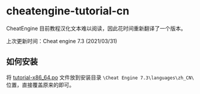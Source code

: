 # cheatengine-tutorial-cn
CheatEngine 目前教程汉化文本难以阅读，因此花时间重新翻译了一个版本。

上次更新时间：Cheat engine 7.3 (2021/03/31)

## 如何安装
将 [tutorial-x86_64.po](https://github.com/XHXIAIEIN/cheatengine-tutorial-cn/blob/main/tutorial-x86_64.po) 文件放到安装目录 `\Cheat Engine 7.3\languages\zh_CN\` 位置，直接覆盖原来的即可。
